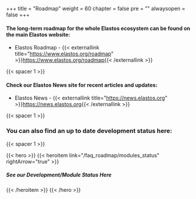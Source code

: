 +++
title = "Roadmap"
weight = 60
chapter = false
pre = ""
alwaysopen = false
+++

#### The long-term roadmap for the whole Elastos ecosystem can be found on the main Elastos website:

- Elastos Roadmap - {{< externallink title="https://www.elastos.org/roadmap" >}}https://www.elastos.org/roadmap{{< /externallink >}}

{{< spacer 1 >}}

#### Check our Elastos News site for recent articles and updates:

- Elastos News - {{< externallink title="https://news.elastos.org" >}}https://news.elastos.org{{< /externallink >}}

{{< spacer 1 >}}

### You can also find an up to date development status here:

{{< spacer 1 >}}

{{< hero >}}
    {{< heroitem link="/faq_roadmap/modules_status" rightArrow="true" >}}
        <h5>See our Development/Module Status Here</h5>
    {{< /heroitem >}}
{{< /hero >}}
